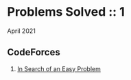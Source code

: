 # Problems Solved :: 1
April 2021

CodeForces
-----------------
1. [In Search of an Easy Problem](https://codeforces.com/problemset/problem/1030/A)